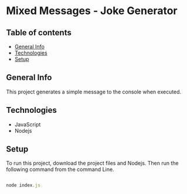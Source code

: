 # Mixed Messages - Joke Generator

## Table of contents

* [General Info](#general-info)
* [Technologies](#technologies)
* [Setup](#setup)

## General Info

This project generates a simple message to the console when executed.

## Technologies

* JavaScript
* Nodejs

## Setup

To run this project, download the project files and  Nodejs. Then run the following command from the command Line.

```JavaScript

node index.js

```
